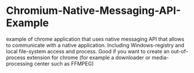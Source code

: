 # Chromium-Native-Messaging-API-Example
example of chrome application that uses native messaging API that allows to communicate with a native application. Including Windows-registry and local file-system access and process. Good if you want to create an out-of-process extension for chrome (for example a downloader or media-processing center such as FFMPEG)
